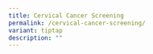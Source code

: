 ```yaml
---
title: Cervical Cancer Screening
permalink: /cervical-cancer-screening/
variant: tiptap
description: ""
---
```

